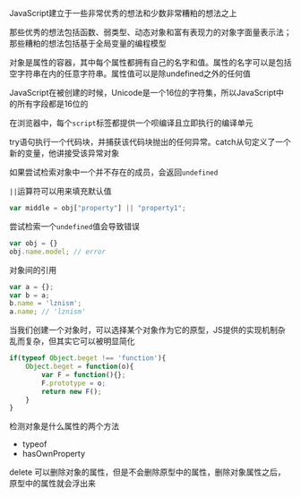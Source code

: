 JavaScript建立于一些非常优秀的想法和少数非常糟粕的想法之上

那些优秀的想法包括函数、弱类型、动态对象和富有表现力的对象字面量表示法；那些糟粕的想法包括基于全局变量的编程模型

对象是属性的容器，其中每个属性都拥有自己的名字和值。属性的名字可以是包括空字符串在内的任意字符串。属性值可以是除undefined之外的任何值

JavaScript在被创建的时候，Unicode是一个16位的字符集，所以JavaScript中的所有字段都是16位的

在浏览器中，每个`script`标签都提供一个呗编译且立即执行的编译单元

try语句执行一个代码块，并捕获该代码块抛出的任何异常。catch从句定义了一个新的变量，他讲接受该异常对象

如果尝试检索对象中一个并不存在的成员，会返回`undefined`

`||`运算符可以用来填充默认值
```js
var middle = obj["property"] || "property1";
```

尝试检索一个`undefined`值会导致错误
```js
var obj = {}
obj.name.model; // error
```

对象间的引用
```js
var a = {};
var b = a;
b.name = 'lznism';
a.name; // 'lznism'
```

当我们创建一个对象时，可以选择某个对象作为它的原型，JS提供的实现机制杂乱而复杂，但其实它可以被明显简化
```js
if(typeof Object.beget !== 'function'){
    Object.beget = function(o){
        var F = function(){};
        F.prototype = o;
        return new F();
    }
}
```

检测对象是什么属性的两个方法
- typeof
- hasOwnProperty

delete 可以删除对象的属性，但是不会删除原型中的属性，删除对象属性之后，原型中的属性就会浮出来
















